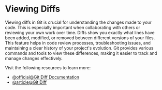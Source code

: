 # Viewing Diffs

Viewing diffs in Git is crucial for understanding the changes made to your code. This is especially important when collaborating with others or reviewing your own work over time. Diffs show you exactly what lines have been added, modified, or removed between different versions of your files. This feature helps in code review processes, troubleshooting issues, and maintaining a clear history of your project's evolution. Git provides various commands and tools to view these differences, making it easier to track and manage changes effectively.

Visit the following resources to learn more:

- [@official@Git Diff Documentation](https://git-scm.com/docs/git-diff)
- [@article@Git Diff](https://www.atlassian.com/git/tutorials/saving-changes/git-diff)
